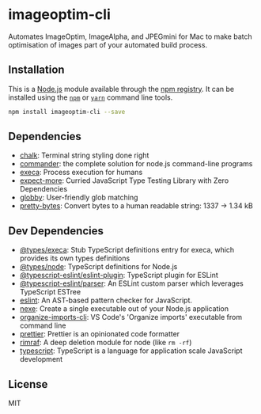 # imageoptim-cli

Automates ImageOptim, ImageAlpha, and JPEGmini for Mac to make batch optimisation of images part of your automated build process.

## Installation

This is a [Node.js](https://nodejs.org/) module available through the 
[npm registry](https://www.npmjs.com/). It can be installed using the 
[`npm`](https://docs.npmjs.com/getting-started/installing-npm-packages-locally)
or 
[`yarn`](https://yarnpkg.com/en/)
command line tools.

```sh
npm install imageoptim-cli --save
```

## Dependencies

- [chalk](https://ghub.io/chalk): Terminal string styling done right
- [commander](https://ghub.io/commander): the complete solution for node.js command-line programs
- [execa](https://ghub.io/execa): Process execution for humans
- [expect-more](https://ghub.io/expect-more): Curried JavaScript Type Testing Library with Zero Dependencies
- [globby](https://ghub.io/globby): User-friendly glob matching
- [pretty-bytes](https://ghub.io/pretty-bytes): Convert bytes to a human readable string: 1337 → 1.34 kB

## Dev Dependencies

- [@types/execa](https://ghub.io/@types/execa): Stub TypeScript definitions entry for execa, which provides its own types definitions
- [@types/node](https://ghub.io/@types/node): TypeScript definitions for Node.js
- [@typescript-eslint/eslint-plugin](https://ghub.io/@typescript-eslint/eslint-plugin): TypeScript plugin for ESLint
- [@typescript-eslint/parser](https://ghub.io/@typescript-eslint/parser): An ESLint custom parser which leverages TypeScript ESTree
- [eslint](https://ghub.io/eslint): An AST-based pattern checker for JavaScript.
- [nexe](https://ghub.io/nexe): Create a single executable out of your Node.js application
- [organize-imports-cli](https://ghub.io/organize-imports-cli): VS Code&#39;s &#39;Organize imports&#39; executable from command line
- [prettier](https://ghub.io/prettier): Prettier is an opinionated code formatter
- [rimraf](https://ghub.io/rimraf): A deep deletion module for node (like `rm -rf`)
- [typescript](https://ghub.io/typescript): TypeScript is a language for application scale JavaScript development

## License

MIT